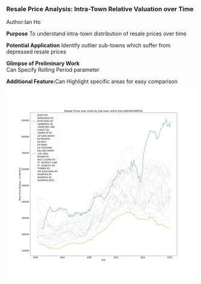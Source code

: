 ### Resale Price Analysis: Intra-Town Relative Valuation over Time
Author:Ian Ho


<b>Purpose</b>
To understand intra-town distribution of resale prices over time<br>

<b>Potential Application</b>
Identify outlier sub-towns which suffer from depressed resale prices<br>

<b>Glimpse of Preliminary Work</b><br>
Can Specify Rolling Period parameter

<b>Additional Feature:</b>Can Highlight specific areas for easy comparison

![](diagrams/KALLANG-WHAMPOA_roll_12_FOCUS.jpg)
